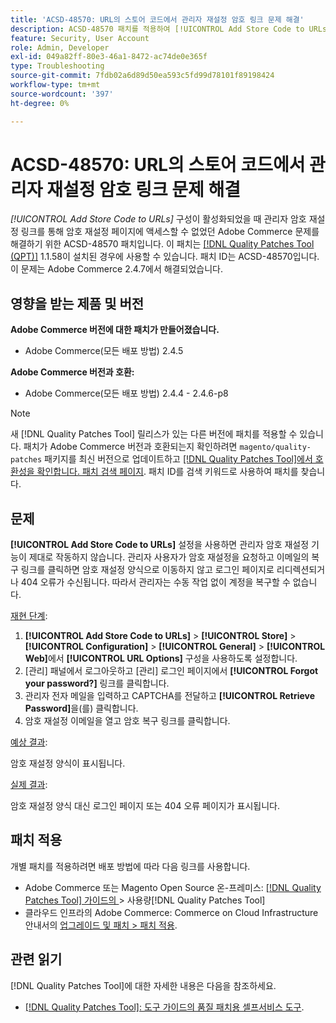 ```yaml
---
title: 'ACSD-48570: URL의 스토어 코드에서 관리자 재설정 암호 링크 문제 해결'
description: ACSD-48570 패치를 적용하여 [!UICONTROL Add Store Code to URLs] 구성이 활성화되었을 때 관리자 암호 재설정 링크를 통해 암호 재설정 페이지에 액세스할 수 없는 Adobe Commerce 문제를 해결합니다.
feature: Security, User Account
role: Admin, Developer
exl-id: 049a82ff-80e3-46a1-8472-ac74de0e365f
type: Troubleshooting
source-git-commit: 7fdb02a6d89d50ea593c5fd99d78101f89198424
workflow-type: tm+mt
source-wordcount: '397'
ht-degree: 0%

---
```


# ACSD-48570: URL의 스토어 코드에서 관리자 재설정 암호 링크 문제 해결

*[!UICONTROL Add Store Code to URLs]* 구성이 활성화되었을 때 관리자 암호 재설정 링크를 통해 암호 재설정 페이지에 액세스할 수 없었던 Adobe Commerce 문제를 해결하기 위한 ACSD-48570 패치입니다. 이 패치는 [[!DNL Quality Patches Tool (QPT)]](/help/tools/quality-patches-tool/quality-patches-tool-to-self-serve-quality-patches.md) 1.1.58이 설치된 경우에 사용할 수 있습니다. 패치 ID는 ACSD-48570입니다. 이 문제는 Adobe Commerce 2.4.7에서 해결되었습니다.

## 영향을 받는 제품 및 버전

**Adobe Commerce 버전에 대한 패치가 만들어졌습니다.**

* Adobe Commerce(모든 배포 방법) 2.4.5

**Adobe Commerce 버전과 호환:**

* Adobe Commerce(모든 배포 방법) 2.4.4 - 2.4.6-p8

>[!NOTE]
>
>새 [!DNL Quality Patches Tool] 릴리스가 있는 다른 버전에 패치를 적용할 수 있습니다. 패치가 Adobe Commerce 버전과 호환되는지 확인하려면 `magento/quality-patches` 패키지를 최신 버전으로 업데이트하고 [[!DNL Quality Patches Tool]에서 호환성을 확인합니다. 패치 검색 페이지](https://experienceleague.adobe.com/tools/commerce-quality-patches/index.html?lang=ko). 패치 ID를 검색 키워드로 사용하여 패치를 찾습니다.

## 문제

**[!UICONTROL Add Store Code to URLs]** 설정을 사용하면 관리자 암호 재설정 기능이 제대로 작동하지 않습니다.
관리자 사용자가 암호 재설정을 요청하고 이메일의 복구 링크를 클릭하면 암호 재설정 양식으로 이동하지 않고 로그인 페이지로 리디렉션되거나 404 오류가 수신됩니다. 따라서 관리자는 수동 작업 없이 계정을 복구할 수 없습니다.

<u>재현 단계</u>:

1. **[!UICONTROL Add Store Code to URLs]** > **[!UICONTROL Store]** > **[!UICONTROL Configuration]** > **[!UICONTROL General]** > **[!UICONTROL Web]**&#x200B;에서 **[!UICONTROL URL Options]** 구성을 사용하도록 설정합니다.
1. [관리] 패널에서 로그아웃하고 [관리] 로그인 페이지에서 **[!UICONTROL Forgot your password?]** 링크를 클릭합니다.
1. 관리자 전자 메일을 입력하고 CAPTCHA를 전달하고 **[!UICONTROL Retrieve Password]**&#x200B;을(를) 클릭합니다.
1. 암호 재설정 이메일을 열고 암호 복구 링크를 클릭합니다.

<u>예상 결과</u>:

암호 재설정 양식이 표시됩니다.

<u>실제 결과</u>:

암호 재설정 양식 대신 로그인 페이지 또는 404 오류 페이지가 표시됩니다.

## 패치 적용

개별 패치를 적용하려면 배포 방법에 따라 다음 링크를 사용합니다.

* Adobe Commerce 또는 Magento Open Source 온-프레미스: [[!DNL Quality Patches Tool]  가이드의 &#x200B;](/help/tools/quality-patches-tool/usage.md)> 사용량[!DNL Quality Patches Tool]
* 클라우드 인프라의 Adobe Commerce: Commerce on Cloud Infrastructure 안내서의 [업그레이드 및 패치 > 패치 적용](https://experienceleague.adobe.com/docs/commerce-cloud-service/user-guide/develop/upgrade/apply-patches.html?lang=ko).

## 관련 읽기

[!DNL Quality Patches Tool]에 대한 자세한 내용은 다음을 참조하세요.

* [[!DNL Quality Patches Tool]: 도구 가이드의 품질 패치용 셀프서비스 도구](/help/tools/quality-patches-tool/quality-patches-tool-to-self-serve-quality-patches.md).
